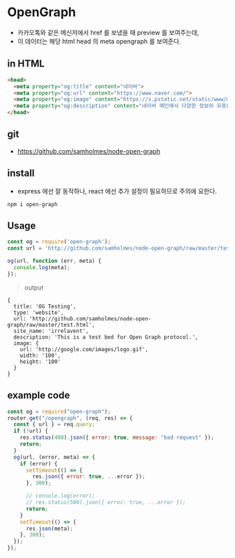 # OpenGraph
+ 카카오톡와 같은 메신저에서 href 를 보냈을 때 preview 를 보여주는데,
+ 이 데이터는 해당 html head 의 meta opengraph 를 보여준다.


## in HTML
``` html
<head>
  <meta property="og:title" content="네이버">
  <meta property="og:url" content="https://www.naver.com/">
  <meta property="og:image" content="https://s.pstatic.net/static/www/mobile/edit/2016/0705/mobile_212852414260.png">
  <meta property="og:description" content="네이버 메인에서 다양한 정보와 유용한 컨텐츠를 만나 보세요">
</head>
```


## git
+ https://github.com/samholmes/node-open-graph


## install
+ express 에선 잘 동작하나, react 에선 추가 설정이 필요하므로 주의에 요한다.
```
npm i open-graph
```


## Usage
``` javascript
const og = require('open-graph');
const url = 'http://github.com/samholmes/node-open-graph/raw/master/test.html';

og(url, function (err, meta) {
  console.log(meta);
});
```
> output
```
{
  title: 'OG Testing',
  type: 'website',
  url: 'http://github.com/samholmes/node-open-graph/raw/master/test.html',
  site_name: 'irrelavent',
  description: 'This is a test bed for Open Graph protocol.',
  image: {
    url: 'http://google.com/images/logo.gif',
    width: '100',
    height: '100'
  }
}
```


## example code
``` javascript
const og = require("open-graph");
router.get("/opengraph", (req, res) => {
  const { url } = req.query;
  if (!url) {
    res.status(400).json({ error: true, message: "bad request" });
    return;
  }
  og(url, (error, meta) => {
    if (error) {
      setTimeout(() => {
        res.json({ error: true, ...error });
      }, 300);

      // console.log(error);
      // res.status(500).json({ error: true, ...error });
      return;
    }
    setTimeout(() => {
      res.json(meta);
    }, 300);
  });
});
```
